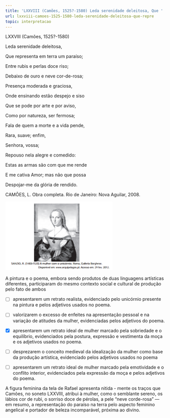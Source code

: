 ```yaml
---
title: 'LXXVIII (Camões, 1525?-1580) Leda serenidade deleitosa, Que '
url: lxxviii-camoes-1525-1580-leda-serenidade-deleitosa-que-repre
topic: interpretacao
---
```



LXXVIII (Camões, 1525?-1580)

Leda serenidade deleitosa,

Que representa em terra um paraíso;

Entre rubis e perlas doce riso;

Debaixo de ouro e neve cor-de-rosa;

Presença moderada e graciosa,

Onde ensinando estão despejo e siso

Que se pode por arte e por aviso,

Como por natureza, ser fermosa;

Fala de quem a morte e a vida pende,

Rara, suave; enfim,

Senhora, vossa;

Repouso nela alegre e comedido:

Estas as armas são com que me rende

E me cativa Amor; mas não que possa

Despojar-me da glória de rendido.

CAMÕES, L. Obra completa. Rio de Janeiro: Nova Aguilar, 2008.

![](1b376292-bb3d-2309-134a-a29c25cceb86.png)

A pintura e o poema, embora sendo produtos de duas linguagens artísticas diferentes, participaram do mesmo contexto social e cultural de produção pelo fato de ambos



- [ ] apresentarem um retrato realista, evidenciado pelo unicórnio presente na pintura e pelos adjetivos usados no poema.
- [ ] valorizarem o excesso de enfeites na apresentação pessoal e na variação de atitudes da mulher, evidenciadas pelos adjetivos do poema.
- [x] apresentarem um retrato ideal de mulher marcado pela sobriedade e o equilíbrio, evidenciados pela postura, expressão e vestimenta da moça e os adjetivos usados no poema.
- [ ] desprezarem o conceito medieval da idealização da mulher como base da produção artística, evidenciado pelos adjetivos usados no poema
- [ ] apresentarem um retrato ideal de mulher marcado pela emotividade e o conflito interior, evidenciados pela expressão da moça e pelos adjetivos do poema.


A figura feminina da tela de Rafael apresenta nitida - mente os traços que Camões, no soneto LXXVIII, atribui à mulher, como o semblante sereno, os lábios cor de rubi, o sorriso doce de pérolas, a pele “neve corde-rosa” — em resumo, a representação do paraíso na terra pelo aspecto feminino angelical e portador de beleza incomparável, próxima ao divino.
